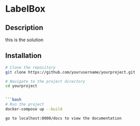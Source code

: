 # LabelBox

## Description
this is the solution
## Installation

```bash
# Clone the repository
git clone https://github.com/yourusername/yourproject.git

# Navigate to the project directory
cd yourproject


```bash
# Run the project
docker-compose up --build

go to localhost:8000/docs to view the documentation
```
